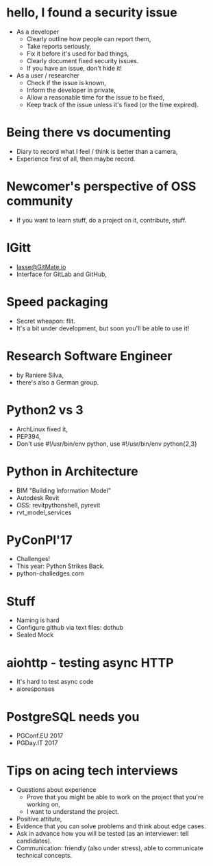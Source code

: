 # hello, I found a security issue

- As a developer
  - Clearly outline how people can report them,
  - Take reports seriously,
  - Fix it before it's used for bad things,
  - Clearly document fixed security issues.
  - If you have an issue, don't hide it!
- As a user / researcher
  - Check if the issue is known,
  - Inform the developer in private,
  - Allow a reasonable time for the issue to be fixed,
  - Keep track of the issue unless it's fixed (or the time expired).

# Being there vs documenting

- Diary to record what I feel / think is better than a camera,
- Experience first of all, then maybe record.

# Newcomer's perspective of OSS community

- If you want to learn stuff, do a project on it, contribute, stuff.

# IGitt

- lasse@GitMate.io
- Interface for GitLab and GitHub,

# Speed packaging

- Secret wheapon: flit.
- It's a bit under development, but soon you'll be able to use it!

# Research Software Engineer

- by Raniere Silva,
- there's also a German group.

# Python2 vs 3

- ArchLinux fixed it,
- PEP394,
- Don't use #!/usr/bin/env python, use #!/usr/bin/env python{2,3}

# Python in Architecture

- BIM "Building Information Model"
- Autodesk Revit
- OSS: revitpythonshell, pyrevit
- rvt\_model\_services

# PyConPl'17

- Challenges!
- This year: Python Strikes Back.
- python-challedges.com

# Stuff

- Naming is hard
- Configure github via text files: dothub
- Sealed Mock

# aiohttp - testing async HTTP

- It's hard to test async code
- aioresponses

# PostgreSQL needs you

- PGConf.EU 2017
- PGDay.IT 2017

# Tips on acing tech interviews

- Questions about experience
  - Prove that you might be able to work on the project that you're working on,
  - I want to understand the project.
- Positive attitute,
- Evidence that you can solve problems and think about edge cases.
- Ask in advance how you will be tested (as an interviewer: tell candidates).
- Communication: friendly (also under stress), able to communicate technical
  concepts.
